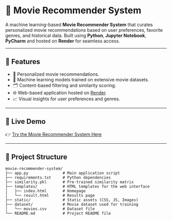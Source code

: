 # 🎥 Movie Recommender System

A machine learning-based **Movie Recommender System** that curates personalized movie recommendations based on user preferences, favorite genres, and historical data. Built using **Python**, **Jupyter Notebook**, **PyCharm** and hosted on **Render** for seamless access.

---

## 🌟 Features

- 🎯 Personalized movie recommendations.
- 🧠 Machine learning models trained on extensive movie datasets.
- 🗂 Content-based filtering and similarity scoring.
- 🌐 Web-based application hosted on [Render](https://render.com/).
- 📈 Visual insights for user preferences and genres.

---

## 🚀 Live Demo

👉 [Try the Movie Recommender System Here](https://movie-recommender-system-01qk.onrender.com/)

---

## 📂 Project Structure

```plaintext
movie-recommender-system/
├── app.py               # Main application script
├── requirements.txt     # Python dependencies
├── similarity.pkl       # Pre-trained similarity matrix
├── templates/           # HTML templates for the web interface
│   ├── index.html       # Homepage
│   └── result.html      # Results page
├── static/              # Static assets (CSS, JS, Images)
├── dataset/             # Movie dataset used for training
│   └── movies.csv       # Dataset file
└── README.md            # Project README file
